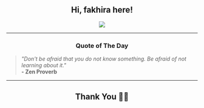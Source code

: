 <h2 align="center"> Hi, fakhira here!</h2>

<p align="center">
<a href="https://github.com/fakhiralkda" alt="github streak"><img src="https://dvst-streak.herokuapp.com/?user=fakhiralkda&theme=tokyonight&fire=DD472C"></a>
</p>

<hr>
<h3 align="center">Quote of The Day</h3>
<p align="center">
<blockquote>
<i>"Don't be afraid that you do not know something. Be afraid of not learning about it."</i>
<br>
<b>- Zen Proverb</b>
</blockquote>
</p>


<hr>
<h2 align="center">Thank You 🙏🏼</h2>
